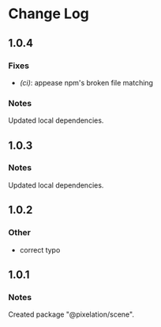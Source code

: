 # Change Log

## 1.0.4

### Fixes

- _(ci)_: appease npm's broken file matching

### Notes

Updated local dependencies.

## 1.0.3

### Notes

Updated local dependencies.

## 1.0.2

### Other

- correct typo

## 1.0.1

### Notes

Created package "@pixelation/scene".


